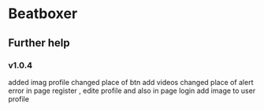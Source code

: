 # Beatboxer


## Further help

### v1.0.4 
added imag profile
changed place of btn add videos
changed place of alert error in page register , edite profile and also in page login
add image to user profile
